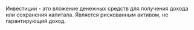 Инвестиции - это вложение денежных средств для получения дохода или сохранения капитала. Является рискованным активом, не гарантирующий доход. 